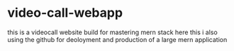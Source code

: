 # video-call-webapp
this is a videocall website build for mastering mern stack 
here this i also using the github for deoloyment and production of a large mern application
